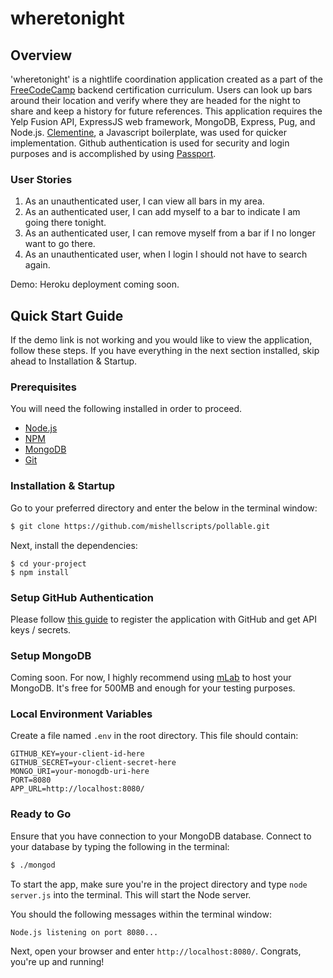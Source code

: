 # wheretonight


## Overview

'wheretonight' is a nightlife coordination application created as a part of the [FreeCodeCamp](https://www.freecodecamp.com/) backend certification curriculum.
Users can look up bars around their location and verify where they are headed for the night to share and keep a history for future references. 
This application requires the Yelp Fusion API, ExpressJS web framework, MongoDB, Express, Pug, and Node.js. [Clementine](http://www.clementinejs.com/), a Javascript boilerplate, was used for quicker implementation. 
Github authentication is used for security and login purposes and is accomplished by using [Passport](http://passportjs.org/). 

### User Stories
1) As an unauthenticated user, I can view all bars in my area.
2) As an authenticated user, I can add myself to a bar to indicate I am going there tonight.
3) As an authenticated user, I can remove myself from a bar if I no longer want to go there.
4) As an unauthenticated user, when I login I should not have to search again.

Demo: Heroku deployment coming soon.


## Quick Start Guide

If the demo link is not working and you would like to view the application, follow these steps. If you have everything in the next section installed, skip ahead to Installation & Startup. 

### Prerequisites

You will need the following installed in order to proceed.

- [Node.js](https://nodejs.org/)
- [NPM](https://nodejs.org/)
- [MongoDB](http://www.mongodb.org/)
- [Git](https://git-scm.com/)

### Installation & Startup

Go to your preferred directory and enter the below in the terminal window:

```bash
$ git clone https://github.com/mishellscripts/pollable.git
```

Next, install the dependencies:

```
$ cd your-project
$ npm install
```


### Setup GitHub Authentication

Please follow [this guide](http://www.clementinejs.com/tutorials/tutorial-passport.html#GitHubAppSetup) to register the application with GitHub and get API keys / secrets.

### Setup MongoDB

Coming soon. For now, I highly recommend using [mLab](https://mlab.com/) to host your MongoDB. It's free for 500MB and enough for your testing purposes.

### Local Environment Variables

Create a file named `.env` in the root directory. This file should contain:

```
GITHUB_KEY=your-client-id-here
GITHUB_SECRET=your-client-secret-here
MONGO_URI=your-monogdb-uri-here
PORT=8080
APP_URL=http://localhost:8080/
```

### Ready to Go

Ensure that you have connection to your MongoDB database. Connect to your database by typing the following in the terminal:

```bash
$ ./mongod
```

To start the app, make sure you're in the project directory and type `node server.js` into the terminal. This will start the Node server.

You should the following messages within the terminal window:

```
Node.js listening on port 8080...
```

Next, open your browser and enter `http://localhost:8080/`. Congrats, you're up and running!
